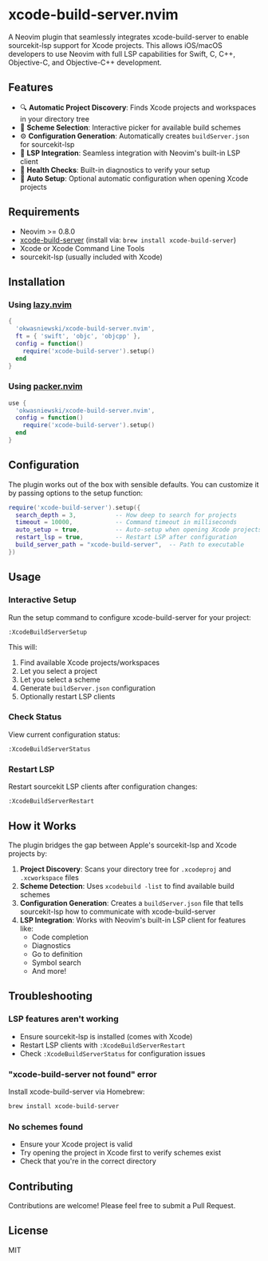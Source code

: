 # xcode-build-server.nvim

A Neovim plugin that seamlessly integrates xcode-build-server to enable sourcekit-lsp support for Xcode projects. This allows iOS/macOS developers to use Neovim with full LSP capabilities for Swift, C, C++, Objective-C, and Objective-C++ development.

## Features

- 🔍 **Automatic Project Discovery**: Finds Xcode projects and workspaces in your directory tree
- 🎯 **Scheme Selection**: Interactive picker for available build schemes  
- ⚙️ **Configuration Generation**: Automatically creates `buildServer.json` for sourcekit-lsp
- 🔄 **LSP Integration**: Seamless integration with Neovim's built-in LSP client
- 🏥 **Health Checks**: Built-in diagnostics to verify your setup
- 🚀 **Auto Setup**: Optional automatic configuration when opening Xcode projects

## Requirements

- Neovim >= 0.8.0
- [xcode-build-server](https://github.com/SolaWing/xcode-build-server) (install via: `brew install xcode-build-server`)
- Xcode or Xcode Command Line Tools
- sourcekit-lsp (usually included with Xcode)

## Installation

### Using [lazy.nvim](https://github.com/folke/lazy.nvim)

```lua
{
  'okwasniewski/xcode-build-server.nvim',
  ft = { 'swift', 'objc', 'objcpp' },
  config = function()
    require('xcode-build-server').setup()
  end
}
```

### Using [packer.nvim](https://github.com/wbthomason/packer.nvim)

```lua
use {
  'okwasniewski/xcode-build-server.nvim',
  config = function()
    require('xcode-build-server').setup()
  end
}
```

## Configuration

The plugin works out of the box with sensible defaults. You can customize it by passing options to the setup function:

```lua
require('xcode-build-server').setup({
  search_depth = 3,           -- How deep to search for projects
  timeout = 10000,            -- Command timeout in milliseconds  
  auto_setup = true,          -- Auto-setup when opening Xcode projects
  restart_lsp = true,         -- Restart LSP after configuration
  build_server_path = "xcode-build-server",  -- Path to executable
})
```

## Usage

### Interactive Setup

Run the setup command to configure xcode-build-server for your project:

```vim
:XcodeBuildServerSetup
```

This will:
1. Find available Xcode projects/workspaces
2. Let you select a project
3. Let you select a scheme
4. Generate `buildServer.json` configuration
5. Optionally restart LSP clients

### Check Status

View current configuration status:

```vim
:XcodeBuildServerStatus
```

### Restart LSP

Restart sourcekit LSP clients after configuration changes:

```vim
:XcodeBuildServerRestart
```

## How it Works

The plugin bridges the gap between Apple's sourcekit-lsp and Xcode projects by:

1. **Project Discovery**: Scans your directory tree for `.xcodeproj` and `.xcworkspace` files
2. **Scheme Detection**: Uses `xcodebuild -list` to find available build schemes
3. **Configuration Generation**: Creates a `buildServer.json` file that tells sourcekit-lsp how to communicate with xcode-build-server
4. **LSP Integration**: Works with Neovim's built-in LSP client for features like:
   - Code completion
   - Diagnostics  
   - Go to definition
   - Symbol search
   - And more!

## Troubleshooting

### LSP features aren't working
- Ensure sourcekit-lsp is installed (comes with Xcode)
- Restart LSP clients with `:XcodeBuildServerRestart`
- Check `:XcodeBuildServerStatus` for configuration issues

### "xcode-build-server not found" error
Install xcode-build-server via Homebrew:
```bash
brew install xcode-build-server
```

### No schemes found
- Ensure your Xcode project is valid
- Try opening the project in Xcode first to verify schemes exist
- Check that you're in the correct directory

## Contributing

Contributions are welcome! Please feel free to submit a Pull Request.

## License

MIT
